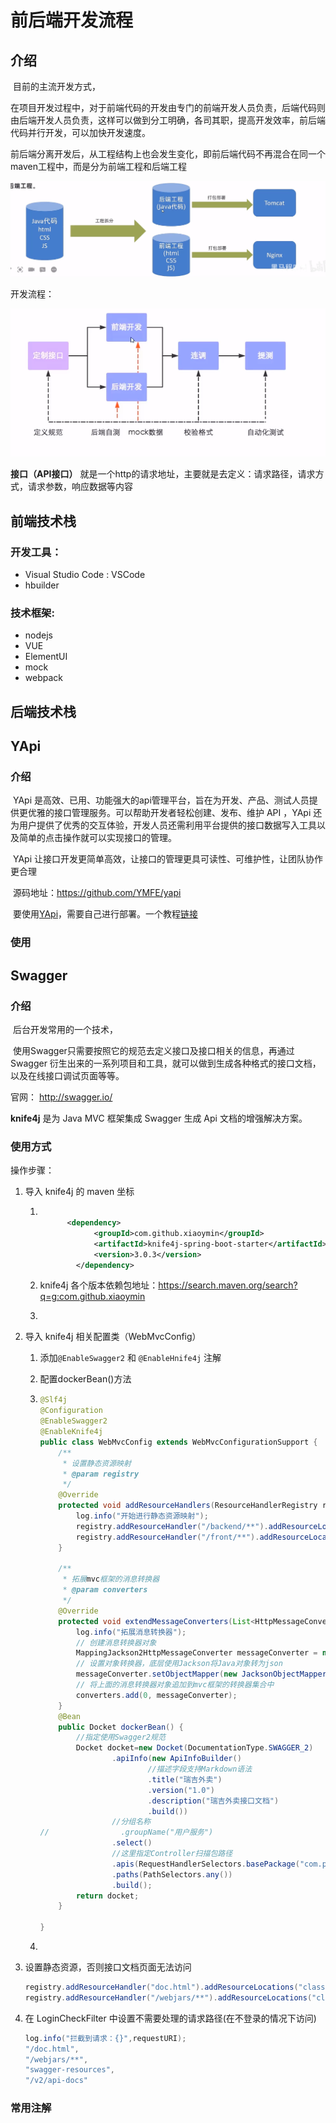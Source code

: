# 前后端开发流程

## 介绍

​		目前的主流开发方式，

​		在项目开发过程中，对于前端代码的开发由专门的前端开发人员负责，后端代码则由后端开发人员负责，这样可以做到分工明确，各司其职，提高开发效率，前后端代码并行开发，可以加快开发速度。

前后端分离开发后，从工程结构上也会发生变化，即前后端代码不再混合在同一个maven工程中，而是分为前端工程和后端工程

![前后端组成](https://raw.githubusercontent.com/retaoo/imges/main/img/202302051131674.png)

开发流程：

![前后端流程](https://raw.githubusercontent.com/retaoo/imges/main/img/202302051131258.png)

**接口（API接口）** 就是一个http的请求地址，主要就是去定义：请求路径，请求方式，请求参数，响应数据等内容



## 前端技术栈

### 开发工具：

- Visual Studio Code : VSCode
- hbuilder

### 技术框架:

- nodejs 
- VUE
- ElementUI
- mock
- webpack

## 后端技术栈

## YApi

### 介绍

​		YApi 是高效、已用、功能强大的api管理平台，旨在为开发、产品、测试人员提供更优雅的接口管理服务。可以帮助开发者轻松创建、发布、维护 API ，YApi 还为用户提供了优秀的交互体验，开发人员还需利用平台提供的接口数据写入工具以及简单的点击操作就可以实现接口的管理。

​		YApi 让接口开发更简单高效，让接口的管理更具可读性、可维护性，让团队协作更合理

​		源码地址：https://github.com/YMFE/yapi

​		要使用[YApi](https://github.com/YMFE/yapi)，需要自己进行部署。一个教程[链接](https://hellosean1025.github.io/yapi/index.html)

### 使用



## Swagger

### 介绍

​		后台开发常用的一个技术，

​		使用Swagger只需要按照它的规范去定义接口及接口相关的信息，再通过 Swagger 衍生出来的一系列项目和工具，就可以做到生成各种格式的接口文档，以及在线接口调试页面等等。

官网： http://swagger.io/

**knife4j** 是为 Java MVC 框架集成  Swagger 生成 Api 文档的增强解决方案。

### 使用方式

操作步骤：

1. 导入 knife4j 的 maven 坐标

   1. ```xml
      		
      		<dependency>
                  <groupId>com.github.xiaoymin</groupId>
                  <artifactId>knife4j-spring-boot-starter</artifactId>
                  <version>3.0.3</version>
              </dependency>	
      ```

   2. knife4j 各个版本依赖包地址：https://search.maven.org/search?q=g:com.github.xiaoymin

   3. 

      

      

      

2. 导入 knife4j 相关配置类（WebMvcConfig）

   1. 添加`@EnableSwagger2` 和 `@EnableHnife4j` 注解

   2. 配置dockerBean()方法

   3. ```java
      @Slf4j
      @Configuration
      @EnableSwagger2
      @EnableKnife4j
      public class WebMvcConfig extends WebMvcConfigurationSupport {
          /**
           * 设置静态资源映射
           * @param registry
           */
          @Override
          protected void addResourceHandlers(ResourceHandlerRegistry registry) {
              log.info("开始进行静态资源映射");
              registry.addResourceHandler("/backend/**").addResourceLocations("classpath:/backend/");
              registry.addResourceHandler("/front/**").addResourceLocations("classpath:/front/");
          }
      
          /**
           * 拓展mvc框架的消息转换器
           * @param converters
           */
          @Override
          protected void extendMessageConverters(List<HttpMessageConverter<?>> converters) {
              log.info("拓展消息转换器");
              // 创建消息转换器对象
              MappingJackson2HttpMessageConverter messageConverter = new MappingJackson2HttpMessageConverter();
              // 设置对象转换器，底层使用Jackson将Java对象转为json
              messageConverter.setObjectMapper(new JacksonObjectMapper());
              // 将上面的消息转换器对象追加到mvc框架的转换器集合中
              converters.add(0, messageConverter);
          }
          @Bean
          public Docket dockerBean() {
              //指定使用Swagger2规范
              Docket docket=new Docket(DocumentationType.SWAGGER_2)
                      .apiInfo(new ApiInfoBuilder()
                              //描述字段支持Markdown语法
                              .title("瑞吉外卖")
                              .version("1.0")
                              .description("瑞吉外卖接口文档")
                              .build())
                      //分组名称
      //                .groupName("用户服务")
                      .select()
                      //这里指定Controller扫描包路径
                      .apis(RequestHandlerSelectors.basePackage("com.paopao.reggie.controller"))
                      .paths(PathSelectors.any())
                      .build();
              return docket;
          }
      
      }
      
      ```

   4. 

3. 设置静态资源，否则接口文档页面无法访问

   ```java
   registry.addResourceHandler("doc.html").addResourceLocations("classpath:/META-INF/resources/");
   registry.addResourceHandler("/webjars/**").addResourceLocations("classpath:/META-INF/resources/webjars/");
   ```

   

4. 在 LoginCheckFilter 中设置不需要处理的请求路径(在不登录的情况下访问)

   ```java
   log.info("拦截到请求：{}",requestURI);
   "/doc.html",
   "/webjars/**",
   "swagger-resources",
   "/v2/api-docs"
   ```

   



### 常用注解









